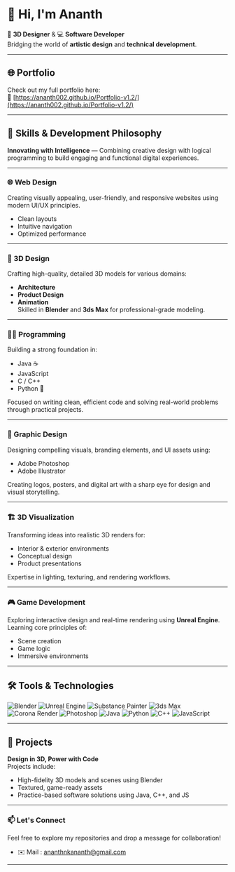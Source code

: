 
# 👋 Hi, I'm Ananth  
🎨 **3D Designer** & 💻 **Software Developer**  
Bridging the world of **artistic design** and **technical development**.

---

## 🌐 Portfolio  
Check out my full portfolio here:  
🔗 [https://ananth002.github.io/Portfolio-v1.2/](https://ananth002.github.io/Portfolio-v1.2/)

---

## 🚀 Skills & Development Philosophy  
**Innovating with Intelligence** — Combining creative design with logical programming to build engaging and functional digital experiences.

---

### 🌐 Web Design  
Creating visually appealing, user-friendly, and responsive websites using modern UI/UX principles.  
- Clean layouts  
- Intuitive navigation  
- Optimized performance

---

### 🧱 3D Design  
Crafting high-quality, detailed 3D models for various domains:  
- **Architecture**  
- **Product Design**  
- **Animation**  
Skilled in **Blender** and **3ds Max** for professional-grade modeling.

---

### 👨‍💻 Programming  
Building a strong foundation in:  
- Java ☕  
- JavaScript  
- C / C++  
- Python 🐍  

Focused on writing clean, efficient code and solving real-world problems through practical projects.

---

### 🎨 Graphic Design  
Designing compelling visuals, branding elements, and UI assets using:  
- Adobe Photoshop  
- Adobe Illustrator  

Creating logos, posters, and digital art with a sharp eye for design and visual storytelling.

---

### 🏗️ 3D Visualization  
Transforming ideas into realistic 3D renders for:  
- Interior & exterior environments  
- Conceptual design  
- Product presentations  

Expertise in lighting, texturing, and rendering workflows.

---

### 🎮 Game Development  
Exploring interactive design and real-time rendering using **Unreal Engine**.  
Learning core principles of:  
- Scene creation  
- Game logic  
- Immersive environments

---

## 🛠️ Tools & Technologies  
![Blender](https://img.shields.io/badge/-Blender-orange?logo=blender&logoColor=white)
![Unreal Engine](https://img.shields.io/badge/-Unreal%20Engine-black?logo=unrealengine&logoColor=white)
![Substance Painter](https://img.shields.io/badge/-3D%20Painter-red?logo=adobe&logoColor=white)
![3ds Max](https://img.shields.io/badge/-3ds%20Max-blue?logo=autodesk&logoColor=white)
![Corona Render](https://img.shields.io/badge/-Corona%20Renderer-lightgrey?logo=coronarenderer&logoColor=black)
![Photoshop](https://img.shields.io/badge/-Photoshop-001E36?logo=adobephotoshop&logoColor=31A8FF)
![Java](https://img.shields.io/badge/-Java-007396?logo=java&logoColor=white)
![Python](https://img.shields.io/badge/-Python-3776AB?logo=python&logoColor=white)
![C++](https://img.shields.io/badge/-C++-00599C?logo=c%2B%2B&logoColor=white)
![JavaScript](https://img.shields.io/badge/-JavaScript-F7DF1E?logo=javascript&logoColor=black)

---

## 🔧 Projects  
**Design in 3D, Power with Code**  
Projects include:  
- High-fidelity 3D models and scenes using Blender  
- Textured, game-ready assets  
- Practice-based software solutions using Java, C++, and JS

---

### 📫 Let's Connect  
Feel free to explore my repositories and drop a message for collaboration!
- ✉️ Mail : ananthnkananth@gmail.com
  
---
